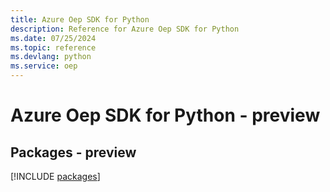 ```yaml
---
title: Azure Oep SDK for Python
description: Reference for Azure Oep SDK for Python
ms.date: 07/25/2024
ms.topic: reference
ms.devlang: python
ms.service: oep
---
```

# Azure Oep SDK for Python - preview
## Packages - preview
[!INCLUDE [packages](oep-index.md)]